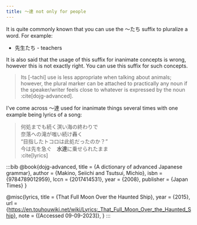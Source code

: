 ```yaml
---
title: 〜達 not only for people
---
```


It is quite commonly known that you can use the 〜たち suffix to pluralize a word. For example:
- 先生たち - teachers

It is also said that the usage of this suffix for inanimate concepts is wrong, however this is not exactly right. You can use this suffix for such concepts.

> Its [-tachi] use is less appropriate when talking about animals; however, the plural marker can be attached to practically any noun if the speaker/writer feels close to whatever is expressed by the noun :cite[dojg-advanced].

I've come across 〜達 used for inanimate things several times with one example being lyrics of a song:

> 何処までも続く溟い海の終わりで  
  奈落への滝が嗤い続け轟く  
  “目指したトコロは此処だったのか？”  
  今は先を急ぐ　**水達**に乗せられたまま  
  :cite[lyrics]

:::bib
@book{dojg-advanced,
  title     = {A dictionary of advanced Japanese grammar},
  author    = {Makino, Seiichi and Tsutsui, Michio},
  isbn      = {9784789012959},
  lccn      = {2017414531},
  year      = {2008},
  publisher = {Japan Times}
}

@misc{lyrics,
  title     = {That Full Moon Over the Haunted Ship},
  year      = {2015},
  url       = {https://en.touhouwiki.net/wiki/Lyrics:_That_Full_Moon_Over_the_Haunted_Ship},
  note      = {[Accessed 09-09-2023]},
}
:::
